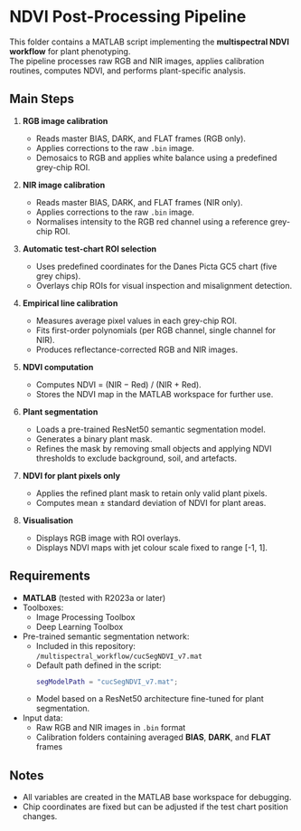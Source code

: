 # NDVI Post-Processing Pipeline

This folder contains a MATLAB script implementing the **multispectral NDVI workflow** for plant phenotyping.  
The pipeline processes raw RGB and NIR images, applies calibration routines, computes NDVI, and performs plant-specific analysis.

## Main Steps

1. **RGB image calibration**
   - Reads master BIAS, DARK, and FLAT frames (RGB only).
   - Applies corrections to the raw `.bin` image.
   - Demosaics to RGB and applies white balance using a predefined grey-chip ROI.

2. **NIR image calibration**
   - Reads master BIAS, DARK, and FLAT frames (NIR only).
   - Applies corrections to the raw `.bin` image.
   - Normalises intensity to the RGB red channel using a reference grey-chip ROI.

3. **Automatic test-chart ROI selection**
   - Uses predefined coordinates for the Danes Picta GC5 chart (five grey chips).
   - Overlays chip ROIs for visual inspection and misalignment detection.

4. **Empirical line calibration**
   - Measures average pixel values in each grey-chip ROI.
   - Fits first-order polynomials (per RGB channel, single channel for NIR).
   - Produces reflectance-corrected RGB and NIR images.

5. **NDVI computation**
   - Computes NDVI = (NIR − Red) / (NIR + Red).
   - Stores the NDVI map in the MATLAB workspace for further use.

6. **Plant segmentation**
   - Loads a pre-trained ResNet50 semantic segmentation model.
   - Generates a binary plant mask.
   - Refines the mask by removing small objects and applying NDVI thresholds to exclude background, soil, and artefacts.

7. **NDVI for plant pixels only**
   - Applies the refined plant mask to retain only valid plant pixels.
   - Computes mean ± standard deviation of NDVI for plant areas.

8. **Visualisation**
   - Displays RGB image with ROI overlays.
   - Displays NDVI maps with jet colour scale fixed to range [-1, 1].

## Requirements

- **MATLAB** (tested with R2023a or later)  
- Toolboxes:
  - Image Processing Toolbox  
  - Deep Learning Toolbox  
- Pre-trained semantic segmentation network:
  - Included in this repository: `/multispectral_workflow/cucSegNDVI_v7.mat`
  - Default path defined in the script:
    ```matlab
    segModelPath = "cucSegNDVI_v7.mat";
    ```
  - Model based on a ResNet50 architecture fine-tuned for plant segmentation.
- Input data:
  - Raw RGB and NIR images in `.bin` format  
  - Calibration folders containing averaged **BIAS**, **DARK**, and **FLAT** frames  

## Notes

- All variables are created in the MATLAB base workspace for debugging.  
- Chip coordinates are fixed but can be adjusted if the test chart position changes.  

